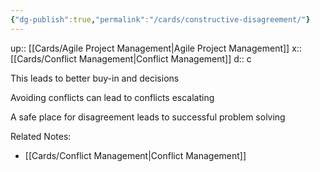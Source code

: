```yaml
---
{"dg-publish":true,"permalink":"/cards/constructive-disagreement/"}
---
```


up:: [[Cards/Agile Project Management\|Agile Project Management]] 
x:: [[Cards/Conflict Management\|Conflict Management]] 
d:: c

This leads to better buy-in and decisions

Avoiding conflicts can lead to conflicts escalating

A safe place for disagreement leads to successful problem solving

Related Notes:
- [[Cards/Conflict Management\|Conflict Management]] 